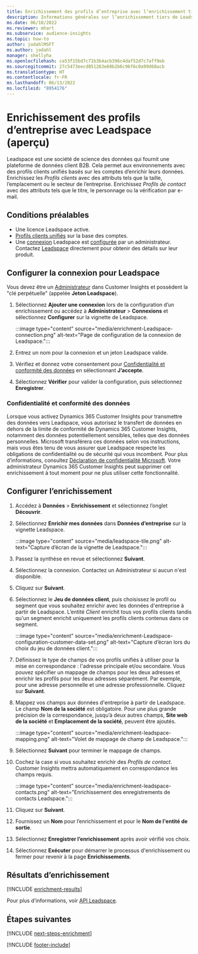 ```yaml
---
title: Enrichissement des profils d’entreprise avec l’enrichissement tiers de Leadspace
description: Informations générales sur l’enrichissement tiers de Leadspace.
ms.date: 06/10/2022
ms.reviewer: mhart
ms.subservice: audience-insights
ms.topic: how-to
author: jodahlMSFT
ms.author: jodahl
manager: shellyha
ms.openlocfilehash: ca53f15bd7c71b3b4acb396c4daf52d7c7aff9eb
ms.sourcegitcommit: 27c5473eecd851263e60b2b6c96f6c0a99d68acb
ms.translationtype: HT
ms.contentlocale: fr-FR
ms.lasthandoff: 06/13/2022
ms.locfileid: "8954176"
---
```

# <a name="enrichment-of-company-profiles-with-leadspace-preview"></a>Enrichissement des profils d’entreprise avec Leadspace (aperçu)

Leadspace est une société de science des données qui fournit une plateforme de données client B2B. Cela permet aux environnements avec des profils clients unifiés basés sur les comptes d’enrichir leurs données. Enrichissez les *Profils clients* avec des attributs tels que la taille, l’emplacement ou le secteur de l’entreprise. Enrichissez *Profils de contact* avec des attributs tels que le titre, le personnage ou la vérification par e-mail.

## <a name="prerequisites"></a>Conditions préalables

- Une licence Leadspace active.
- [Profils clients unifiés](customer-profiles.md) sur la base des comptes.
- Une [connexion](connections.md) Leadspace est [configurée](#configure-the-connection-for-leadspace) par un administrateur. Contactez [Leadspace](https://www.leadspace.com/leadspace-microsoft-dynamics-365/) directement pour obtenir des détails sur leur produit.

## <a name="configure-the-connection-for-leadspace"></a>Configurer la connexion pour Leadspace

Vous devez être un [Administrateur](permissions.md#admin) dans Customer Insights et possèdent la "clé perpétuelle" (appelée **Jeton Leadspace**).

1. Sélectionnez **Ajouter une connexion** lors de la configuration d’un enrichissement ou accédez à **Administrateur** > **Connexions** et sélectionnez **Configurer** sur la vignette de Leadspace.

   :::image type="content" source="media/enrichment-Leadspace-connection.png" alt-text="Page de configuration de la connexion de Leadspace.":::

1. Entrez un nom pour la connexion et un jeton Leadspace valide.

1. Vérifiez et donnez votre consentement pour [Confidentialité et conformité des données](#data-privacy-and-compliance) en sélectionnant **J’accepte**.

1. Sélectionnez **Vérifier** pour valider la configuration, puis sélectionnez **Enregistrer**.

### <a name="data-privacy-and-compliance"></a>Confidentialité et conformité des données

Lorsque vous activez Dynamics 365 Customer Insights pour transmettre des données vers Leadspace, vous autorisez le transfert de données en dehors de la limite de conformité de Dynamics 365 Customer Insights, notamment des données potentiellement sensibles, telles que des données personnelles. Microsoft transférera ces données selon vos instructions, mais vous êtes tenu de vous assurer que Leadspace respecte les obligations de confidentialité ou de sécurité qui vous incombent. Pour plus d’informations, consultez [Déclaration de confidentialité Microsoft](https://go.microsoft.com/fwlink/?linkid=396732).
Votre administrateur Dynamics 365 Customer Insights peut supprimer cet enrichissement à tout moment pour ne plus utiliser cette fonctionnalité.

## <a name="configure-the-enrichment"></a>Configurer l’enrichissement

1. Accédez à **Données** > **Enrichissement** et sélectionnez l’onglet **Découvrir**.

1. Sélectionnez **Enrichir mes données** dans **Données d’entreprise** sur la vignette Leadspace.

   :::image type="content" source="media/leadspace-tile.png" alt-text="Capture d’écran de la vignette de Leadspace.":::

1. Passez la synthèse en revue et sélectionnez **Suivant**.

1. Sélectionnez la connexion. Contactez un Administrateur si aucun n'est disponible.

1. Cliquez sur **Suivant**.

1. Sélectionnez le **Jeu de données client**, puis choisissez le profil ou segment que vous souhaitez enrichir avec les données d'entreprise à partir de Leadspace. L’entité *Client* enrichit tous vos profils clients tandis qu'un segment enrichit uniquement les profils clients contenus dans ce segment.

    :::image type="content" source="media/enrichment-Leadspace-configuration-customer-data-set.png" alt-text="Capture d’écran lors du choix du jeu de données client.":::

1. Définissez le type de champs de vos profils unifiés à utiliser pour la mise en correspondance : l'adresse principale et/ou secondaire. Vous pouvez spécifier un mappage de champs pour les deux adresses et enrichir les profils pour les deux adresses séparément. Par exemple, pour une adresse personnelle et une adresse professionnelle. Cliquez sur **Suivant**.

1. Mappez vos champs aux données d'entreprise à partir de Leadspace. Le champ **Nom de la société** est obligatoire. Pour une plus grande précision de la correspondance, jusqu’à deux autres champs, **Site web de la société** et **Emplacement de la société**, peuvent être ajoutés.

   :::image type="content" source="media/enrichment-leadspace-mapping.png" alt-text="Volet de mappage de champ de Leadspace.":::

1. Sélectionnez **Suivant** pour terminer le mappage de champs.

1. Cochez la case si vous souhaitez enrichir des *Profils de contact*. Customer Insights mettra automatiquement en correspondance les champs requis.

   :::image type="content" source="media/enrichment-leadspace-contacts.png" alt-text="Enrichissement des enregistrements de contacts Leadspace.":::

1. Cliquez sur **Suivant**.

1. Fournissez un **Nom** pour l’enrichissement et pour le **Nom de l'entité de sortie**.

1. Sélectionnez **Enregistrer l’enrichissement** après avoir vérifié vos choix.

1. Sélectionnez **Exécuter** pour démarrer le processus d'enrichissement ou fermer pour revenir à la page **Enrichissements**.

## <a name="enrichment-results"></a>Résultats d’enrichissement

[!INCLUDE [enrichment-results](includes/enrichment-results.md)]

Pour plus d’informations, voir [API Leadspace](https://support.leadspace.com/hc/en-us/sections/201997649-API).

## <a name="next-steps"></a>Étapes suivantes

[!INCLUDE [next-steps-enrichment](includes/next-steps-enrichment.md)]

[!INCLUDE [footer-include](includes/footer-banner.md)]
